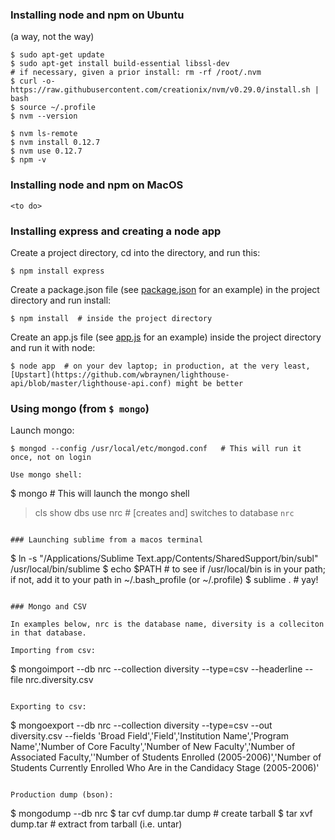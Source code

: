 ### Installing node and npm on Ubuntu

(a way, not the way)
```
$ sudo apt-get update
$ sudo apt-get install build-essential libssl-dev
# if necessary, given a prior install: rm -rf /root/.nvm
$ curl -o- https://raw.githubusercontent.com/creationix/nvm/v0.29.0/install.sh | bash
$ source ~/.profile
$ nvm --version
```
```
$ nvm ls-remote
$ nvm install 0.12.7
$ nvm use 0.12.7
$ npm -v
```

### Installing node and npm on MacOS

```
<to do>
```


### Installing express and creating a node app

Create a project directory, cd into the directory, and run this:
```
$ npm install express
```

Create a package.json file (see [package.json](package.json) for an example) in the project directory and run install:
```
$ npm install  # inside the project directory
```

Create an app.js file (see [app.js](app.js) for an example) inside the project directory and run it with node:
```
$ node app  # on your dev laptop; in production, at the very least, [Upstart](https://github.com/wbraynen/lighthouse-api/blob/master/lighthouse-api.conf) might be better
```


### Using mongo (from `$ mongo`)

Launch mongo:
```
$ mongod --config /usr/local/etc/mongod.conf   # This will run it once, not on login

Use mongo shell:
```
$ mongo   # This will launch the mongo shell
> cls
> show dbs
> use nrc   # [creates and] switches to database `nrc`
```

### Launching sublime from a macos terminal
```
$ ln -s "/Applications/Sublime Text.app/Contents/SharedSupport/bin/subl" /usr/local/bin/sublime
$ echo $PATH   # to see if /usr/local/bin is in your path; if not, add it to your path in ~/.bash_profile (or ~/.profile)
$ sublime .   # yay!
```

### Mongo and CSV

In examples below, nrc is the database name, diversity is a colleciton in that database.

Importing from csv:
```
$ mongoimport --db nrc --collection diversity --type=csv --headerline --file nrc.diversity.csv
```

Exporting to csv:
```
$ mongoexport --db nrc --collection diversity --type=csv --out diversity.csv --fields 'Broad Field','Field','Institution Name','Program Name','Number of Core Faculty','Number of New Faculty','Number of Associated Faculty,''Number of Students Enrolled (2005-2006)','Number of Students Currently Enrolled Who Are in the Candidacy Stage (2005-2006)'
```

Production dump (bson):
```
$ mongodump --db nrc
$ tar cvf dump.tar dump   # create tarball
$ tar xvf dump.tar   # extract from tarball (i.e. untar)
```
